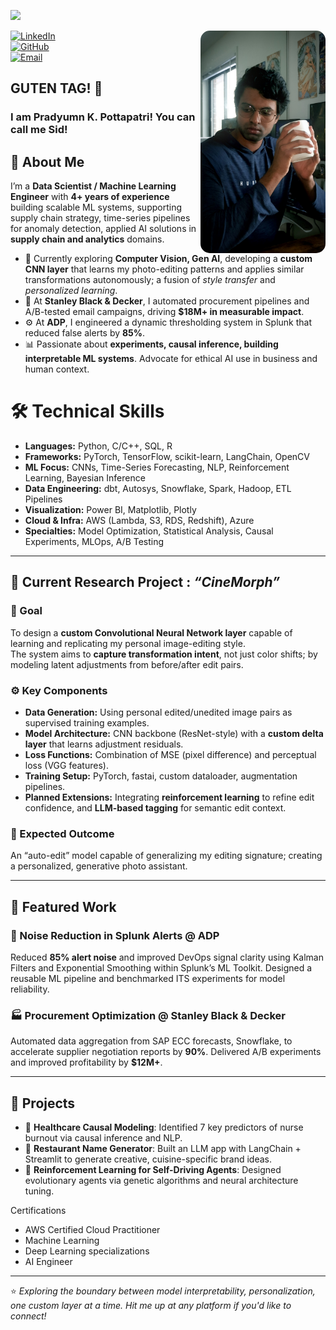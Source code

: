 ![](https://komarev.com/ghpvc/?username=ner-aim)

<img src="Me.jpg" alt="Pradyumn Pottapatri" width="200" align="right" style="border-radius:15px;"/>

[![LinkedIn](https://img.shields.io/badge/LinkedIn-Pottapatri-blue?logo=linkedin&logoColor=white)](https://linkedin.com/in/pottapatri)  
[![GitHub](https://img.shields.io/badge/GitHub-ner--aim-black?logo=github)](https://github.com/ner-aim)  
[![Email](https://img.shields.io/badge/Email-pottapatri%40gmail.com-red?logo=gmail&logoColor=white)](mailto:pottapatri@gmail.com)  

## GUTEN TAG! 👋
### I am Pradyumn K. Pottapatri! You can call me Sid!

## 🧠 About Me  

I’m a **Data Scientist / Machine Learning Engineer** with **4+ years of experience** building scalable ML systems, supporting supply chain strategy, time-series pipelines for anomaly detection, applied AI solutions in **supply chain and analytics** domains.  

- 🧩 Currently exploring **Computer Vision, Gen AI**, developing a **custom CNN layer** that learns my photo-editing patterns and applies similar transformations autonomously; a fusion of *style transfer* and *personalized learning*.  
- 🚀 At **Stanley Black & Decker**, I automated procurement pipelines and A/B-tested email campaigns, driving **$18M+ in measurable impact**.  
- ⚙️ At **ADP**, I engineered a dynamic thresholding system in Splunk that reduced false alerts by **85%**.
- 📊 Passionate about **experiments, causal inference, building interpretable ML systems**. Advocate for ethical AI use in business and human context.  

# 🛠️ Technical Skills  

- **Languages:** Python, C/C++, SQL, R  
- **Frameworks:** PyTorch, TensorFlow, scikit-learn, LangChain, OpenCV  
- **ML Focus:** CNNs, Time-Series Forecasting, NLP, Reinforcement Learning, Bayesian Inference  
- **Data Engineering:** dbt, Autosys, Snowflake, Spark, Hadoop, ETL Pipelines  
- **Visualization:** Power BI, Matplotlib, Plotly  
- **Cloud & Infra:** AWS (Lambda, S3, RDS, Redshift), Azure  
- **Specialties:** Model Optimization, Statistical Analysis, Causal Experiments, MLOps, A/B Testing  

---

## 🔬 Current Research Project : *“CineMorph”*  

### 🎯 Goal  
To design a **custom Convolutional Neural Network layer** capable of learning and replicating my personal image-editing style.  
The system aims to **capture transformation intent**, not just color shifts; by modeling latent adjustments from before/after edit pairs.  

### ⚙️ Key Components  
- **Data Generation:** Using personal edited/unedited image pairs as supervised training examples.  
- **Model Architecture:** CNN backbone (ResNet-style) with a **custom delta layer** that learns adjustment residuals.  
- **Loss Functions:** Combination of MSE (pixel difference) and perceptual loss (VGG features).  
- **Training Setup:** PyTorch, fastai, custom dataloader, augmentation pipelines.  
- **Planned Extensions:** Integrating **reinforcement learning** to refine edit confidence, and **LLM-based tagging** for semantic edit context.  

### 🧩 Expected Outcome  
An “auto-edit” model capable of generalizing my editing signature; creating a personalized, generative photo assistant.  

---

## 📂 Featured Work  

### 🧭 Noise Reduction in Splunk Alerts  @ ADP  
Reduced **85% alert noise** and improved DevOps signal clarity using Kalman Filters and Exponential Smoothing within Splunk’s ML Toolkit. Designed a reusable ML pipeline and benchmarked ITS experiments for model reliability.  

### 🏭 Procurement Optimization @ Stanley Black & Decker  
Automated data aggregation from SAP ECC forecasts, Snowflake, to accelerate supplier negotiation reports by **90%**. Delivered A/B experiments and improved profitability by **$12M+**.  

---

## 🧩 Projects  

- 🧠 **Healthcare Causal Modeling**:  Identified 7 key predictors of nurse burnout via causal inference and NLP.  
- 💬 **Restaurant Name Generator**: Built an LLM app with LangChain + Streamlit to generate creative, cuisine-specific brand ideas.  
- 🚗 **Reinforcement Learning for Self-Driving Agents**: Designed evolutionary agents via genetic algorithms and neural architecture tuning.
 
Certifications

- AWS Certified Cloud Practitioner
- Machine Learning
- Deep Learning specializations
- AI Engineer

---

⭐️ *Exploring the boundary between model interpretability, personalization, one custom layer at a time.  Hit me up at any platform if you'd like to connect!*

